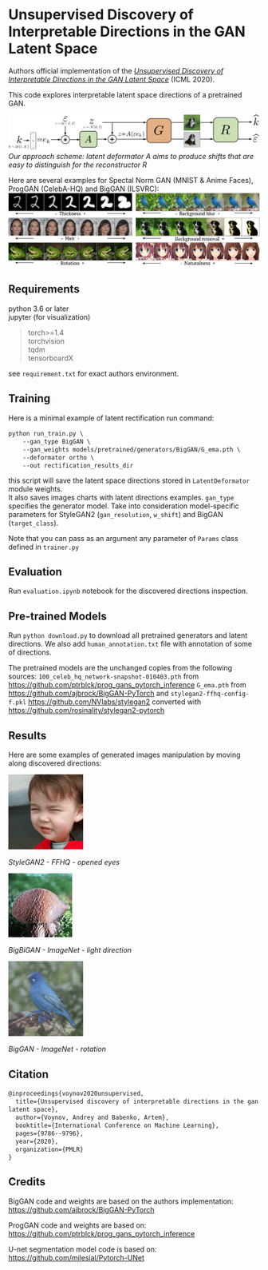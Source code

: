 # Unsupervised Discovery of Interpretable Directions in the GAN Latent Space

Authors official implementation of the [_Unsupervised Discovery of Interpretable Directions in the GAN Latent Space_](https://arxiv.org/abs/2002.03754) (ICML 2020).

This code explores interpretable latent space directions of a pretrained GAN.

![An image](./images/rect_icml2020_2.png)
_Our approach scheme: latent deformator A aims to produce shifts that are easy to distinguish for the reconstructor R_

Here are several examples for Spectal Norm GAN (MNIST & Anime Faces), ProgGAN (CelebA-HQ) and BigGAN (ILSVRC):
![An image](./images/tizer.png)

## Requirements
python 3.6 or later\
jupyter (for visualization)
>torch>=1.4\
torchvision\
tqdm\
tensorboardX

see `requirement.txt` for exact authors environment.

## Training

Here is a minimal example of latent rectification run command:
```
python run_train.py \
    --gan_type BigGAN \
    --gan_weights models/pretrained/generators/BigGAN/G_ema.pth \
    --deformator ortho \
    --out rectification_results_dir
```
this script will save the latent space directions stored in `LatentDeformator` module weights. \
It also saves images charts with latent directions examples.
`gan_type` specifies the generator model. Take into consideration model-specific parameters for StyleGAN2 (`gan_resolution`, `w_shift`) and BigGAN (`target_class`).

Note that you can pass as an argument any parameter of `Params` class defined in `trainer.py`

## Evaluation

Run `evaluation.ipynb` notebook for the discovered directions inspection.

## Pre-trained Models

Run `python download.py` to download all pretrained generators and latent directions.
We also add `human_annotation.txt` file with annotation of some of directions.

The pretrained models are the unchanged copies from the following sources:
`100_celeb_hq_network-snapshot-010403.pth` from https://github.com/ptrblck/prog_gans_pytorch_inference
`G_ema.pth` from https://github.com/ajbrock/BigGAN-PyTorch and `stylegan2-ffhq-config-f.pkl` https://github.com/NVlabs/stylegan2
converted with https://github.com/rosinality/stylegan2-pytorch

## Results

Here are some examples of generated images manipulation by moving along discovered directions:

![An image](./images/stylegan2_kid2_eyes.gif)

_StyleGAN2 - FFHQ - opened eyes_

![An image](./images/bigbigan_mushroom_light.gif)

_BigBiGAN - ImageNet - light direction_

![An image](./images/bird_rotation.gif)

_BigGAN - ImageNet - rotation_

## Citation

```
@inproceedings{voynov2020unsupervised,
  title={Unsupervised discovery of interpretable directions in the gan latent space},
  author={Voynov, Andrey and Babenko, Artem},
  booktitle={International Conference on Machine Learning},
  pages={9786--9796},
  year={2020},
  organization={PMLR}
}
```

## Credits
BigGAN code and weights are based on the authors implementation:
https://github.com/ajbrock/BigGAN-PyTorch

ProgGAN code and weights are based on:
https://github.com/ptrblck/prog_gans_pytorch_inference

U-net segmentation model code is based on:
https://github.com/milesial/Pytorch-UNet
